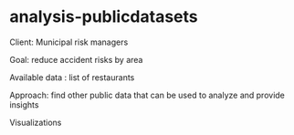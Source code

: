 # analysis-publicdatasets
Client: Municipal risk managers 

Goal: reduce accident risks by area

Available data : list of restaurants 

Approach: find other public data that can be used to analyze and provide insights 

Visualizations 

